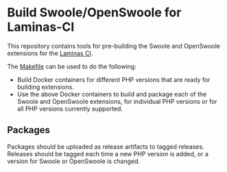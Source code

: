 # Build Swoole/OpenSwoole for Laminas-CI

This repository contains tools for pre-building the Swoole and OpenSwoole extensions for the [Laminas CI](https://github.com/laminas/laminas-continous-integration-action).

The [Makefile](Makefile) can be used to do the following:

- Build Docker containers for different PHP versions that are ready for building extensions.
- Use the above Docker containers to build and package each of the Swoole and OpenSwoole extensions, for individual PHP versions or for all PHP versions currently supported.

## Packages

Packages should be uploaded as release artifacts to tagged releases.
Releases should be tagged each time a new PHP version is added, or a version for Swoole or OpenSwoole is changed.

